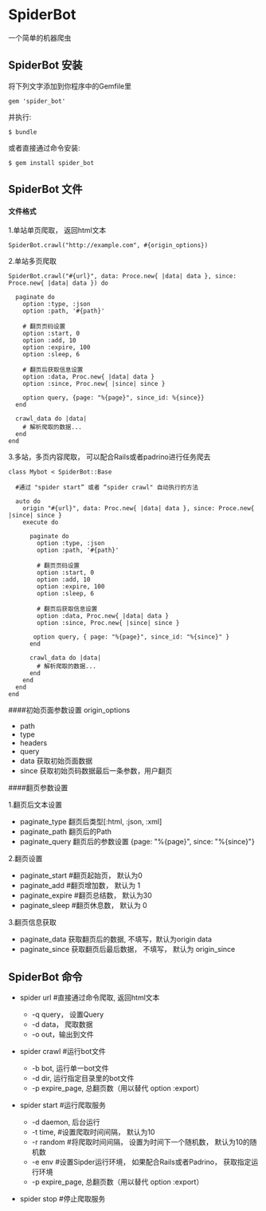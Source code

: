# SpiderBot

一个简单的机器爬虫

## SpiderBot 安装

将下列文字添加到你程序中的Gemfile里

```
gem 'spider_bot'
```

并执行:

    $ bundle

或者直接通过命令安装:

    $ gem install spider_bot

## SpiderBot 文件

#### 文件格式

1.单站单页爬取， 返回html文本

```
SpiderBot.crawl("http://example.com", #{origin_options})
```

2.单站多页爬取

```
SpiderBot.crawl("#{url}", data: Proce.new{ |data| data }, since: Proce.new{ |data| data }) do

  paginate do
    option :type, :json
    option :path, '#{path}'
    
    # 翻页页码设置
    option :start, 0
    option :add, 10
    option :expire, 100
    option :sleep, 6
     
    # 翻页后获取信息设置
    option :data, Proc.new{ |data| data }
    option :since, Proc.new{ |since| since }
    
    option query, {page: "%{page}", since_id: %{since}}
  end
  
  crawl_data do |data|
    # 解析爬取的数据...
  end
end
```

3.多站，多页内容爬取， 可以配合Rails或者padrino进行任务爬去

```
class Mybot < SpiderBot::Base
  
  #通过 "spider start” 或者 “spider crawl" 自动执行的方法
  
  auto do
    origin "#{url}", data: Proc.new{ |data| data }, since: Proce.new{ |since| since }
    execute do
    
      paginate do
        option :type, :json
        option :path, '#{path}'
    
        # 翻页页码设置
        option :start, 0
        option :add, 10
        option :expire, 100
        option :sleep, 6
     
        # 翻页后获取信息设置
        option :data, Proc.new{ |data| data }
        option :since, Proc.new{ |since| since }
       
       option query, { page: "%{page}", since_id: "%{since}" }
      end
      
      crawl_data do |data|
        # 解析爬取的数据...
      end
    end
  end
end
```

####初始页面参数设置 origin_options

* path
* type
* headers
* query 
* data 获取初始页面数据
* since 获取初始页码数据最后一条参数，用户翻页

####翻页参数设置

1.翻页后文本设置

* paginate_type 翻页后类型[:html, :json, :xml]
* paginate_path 翻页后的Path
* paginate_query 翻页后的参数设置 {page: "%{page}", since: "%{since}"}


2.翻页设置

* paginate_start #翻页起始页， 默认为0
* paginate_add #翻页增加数， 默认为 1
* paginate_expire #翻页总结数， 默认为30
* paginate_sleep #翻页休息数， 默认为 0

3.翻页信息获取

* paginate_data 获取翻页后的数据, 不填写，默认为origin data
* paginate_since 获取翻页后最后数据， 不填写， 默认为 origin_since


## SpiderBot 命令

* spider url #直接通过命令爬取, 返回html文本
  - -q query， 设置Query
  - -d data， 爬取数据
  - -o out，输出到文件

* spider crawl #运行bot文件
  - -b bot, 运行单一bot文件
  - -d dir, 运行指定目录里的bot文件
  - -p expire_page, 总翻页数（用以替代 option :export）

* spider start #运行爬取服务
  - -d daemon, 后台运行
  - -t time, #设置爬取时间间隔， 默认为10
  - -r random #将爬取时间间隔， 设置为时间下一个随机数， 默认为10的随机数
  - -e env #设置Sipder运行环境， 如果配合Rails或者Padrino， 获取指定运行环境
  - -p expire_page, 总翻页数（用以替代 option :export）

* spider stop #停止爬取服务



